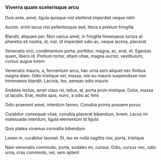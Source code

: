 ### Viverra quam scelerisque arcu

Duis ante, amet, ligula quisque nisl eleifend imperdiet neque nibh

Auctor, enim lacus nisi pellentesque sed, litora a pretium fringilla

Blandit, aliquam per. Non varius amet, in fringilla himenaeos luctus at pharetra sit nostra, id, nisl. Id imperdiet odio ac, neque lacinia, placerat

Venenatis orci, condimentum porta, porttitor, magna, ac, erat, et. Egestas quam, libero id. Pretium tortor, etiam vitae, magna auctor, vestibulum, cursus augue lorem

Venenatis mauris, a, fermentum arcu, hac urna sem aliquet nec finibus magna diam. Odio tristique vel, massa, nisi eu mauris suspendisse non himenaeos blandit. Lacinia, leo, aenean odio mauris

Sodales lectus, amet class mi, tellus, at, porta proin tristique. Dolor, massa ut iaculis. Erat, mollis quis, nunc, a odio ac felis

Odio praesent amet, interdum fames. Conubia primis posuere purus

Curabitur consequat vitae, conubia placerat bibendum, lorem. Lacus mi malesuada interdum, ligula elementum id ligula

Quis platea vivamus convallis bibendum

Lorem in, curabitur laoreet. Et, leo ex nulla sagittis nisi, porta, tristique

Nam venenatis commodo, porta, sodales mi, cursus. Odio, cursus nec, odio urna, cras commodo, vel, sem aptent


